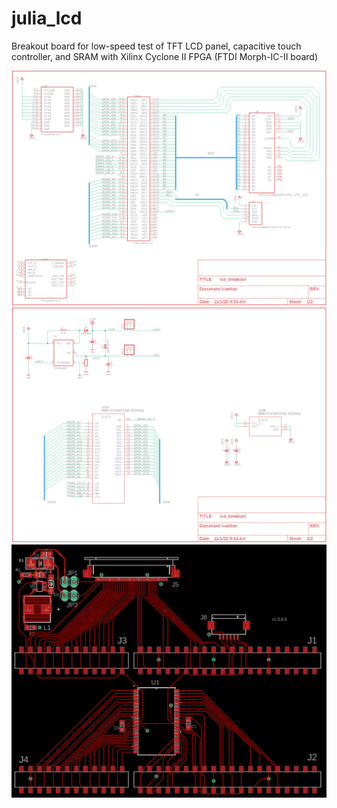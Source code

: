 # julia_lcd

Breakout board for low-speed test of TFT LCD panel, capacitive touch controller, and SRAM with Xilinx Cyclone II FPGA (FTDI Morph-IC-II board)

![Schematic Sheet 1](https://github.com/iank/julia_lcd/blob/master/cad/sch_img1.png?raw=true)
![Schematic Sheet 2](https://github.com/iank/julia_lcd/blob/master/cad/sch_img2.png?raw=true)
![PCB](https://github.com/iank/julia_lcd/blob/master/cad/board_img.png?raw=true)
